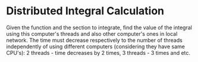 # Distributed Integral Calculation
Given the function and the section to integrate, find the value of the integral using this computer's threads and also other computer's ones in local network. The time must decrease respectively 
to the number of threads independently of using different computers (considering they have same CPU's): 2 threads - time decreases by 2 times, 3 threads - 3 times and etc.
